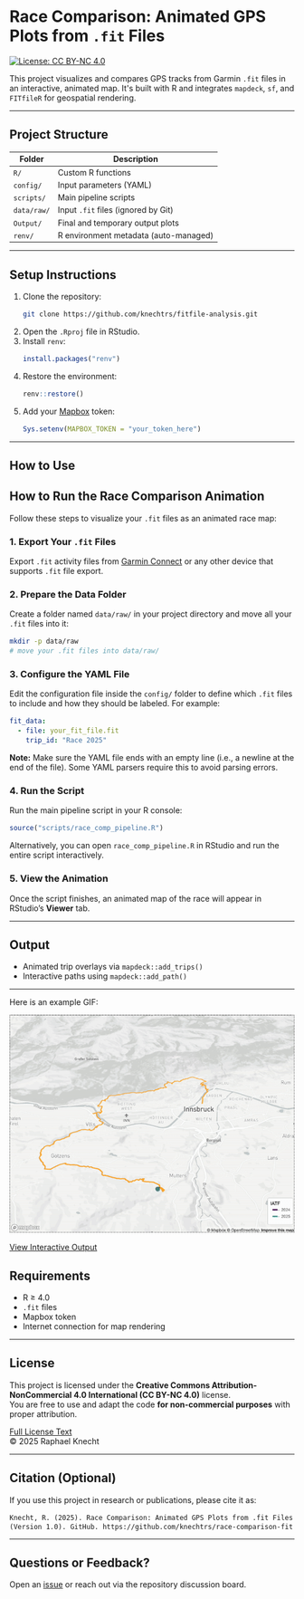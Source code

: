 # Race Comparison: Animated GPS Plots from `.fit` Files

[![License: CC BY-NC 4.0](https://licensebuttons.net/l/by-nc/4.0/88x31.png)](https://creativecommons.org/licenses/by-nc/4.0/)

This project visualizes and compares GPS tracks from Garmin `.fit` files in an interactive, animated map. It's built with R and integrates `mapdeck`, `sf`, and `FITfileR` for geospatial rendering.

---

## Project Structure

| Folder                  | Description                                  |
|------------------------|----------------------------------------------|
| `R/`                   | Custom R functions                           |
| `config/`              | Input parameters (YAML)                      |
| `scripts/`             | Main pipeline scripts                        |
| `data/raw/`            | Input `.fit` files (ignored by Git)          |
| `Output/`              | Final and temporary output plots             |
| `renv/`                | R environment metadata (auto-managed)        |

---

## Setup Instructions

1. Clone the repository:
   ```bash
   git clone https://github.com/knechtrs/fitfile-analysis.git
   ```
2. Open the `.Rproj` file in RStudio.
3. Install `renv`:
   ```r
   install.packages("renv")
   ```
4. Restore the environment:
   ```r
   renv::restore()
   ```
5. Add your [Mapbox](https://www.mapbox.com/) token:
   ```r
   Sys.setenv(MAPBOX_TOKEN = "your_token_here")
   ```

---

## How to Use

##  How to Run the Race Comparison Animation

Follow these steps to visualize your `.fit` files as an animated race map:

### 1. Export Your `.fit` Files

Export `.fit` activity files from [Garmin Connect](https://connect.garmin.com/) or any other device that supports `.fit` file export.

### 2. Prepare the Data Folder

Create a folder named `data/raw/` in your project directory and move all your `.fit` files into it:

```bash
mkdir -p data/raw
# move your .fit files into data/raw/
```

### 3. Configure the YAML File

Edit the configuration file inside the `config/` folder to define which `.fit` files to include and how they should be labeled. For example:

```yaml
fit_data:
  - file: your_fit_file.fit
    trip_id: "Race 2025"
```

 **Note:** Make sure the YAML file ends with an empty line (i.e., a newline at the end of the file). Some YAML parsers require this to avoid parsing errors.

### 4. Run the Script

Run the main pipeline script in your R console:

```r
source("scripts/race_comp_pipeline.R")
```

Alternatively, you can open `race_comp_pipeline.R` in RStudio and run the entire script interactively.

### 5. View the Animation

Once the script finishes, an animated map of the race will appear in RStudio’s **Viewer** tab.


---

## Output

- Animated trip overlays via `mapdeck::add_trips()`
- Interactive paths using `mapdeck::add_path()`

---

Here is an example GIF:

![My Example GIF](assets/example_output.gif)

[View Interactive Output](https://knechtrs.github.io/fitfile-analysis/example_output.html)


## Requirements

- R ≥ 4.0
- `.fit` files
- Mapbox token
- Internet connection for map rendering

---

## License

This project is licensed under the **Creative Commons Attribution-NonCommercial 4.0 International (CC BY-NC 4.0)** license.  
You are free to use and adapt the code **for non-commercial purposes** with proper attribution.

[Full License Text](https://creativecommons.org/licenses/by-nc/4.0/legalcode)  
© 2025 Raphael Knecht

---

## Citation (Optional)

If you use this project in research or publications, please cite it as:

```
Knecht, R. (2025). Race Comparison: Animated GPS Plots from .fit Files (Version 1.0). GitHub. https://github.com/knechtrs/race-comparison-fit
```

---

## Questions or Feedback?

Open an [issue](https://github.com/knechtrs/race-comparison-fit/issues) or reach out via the repository discussion board.

